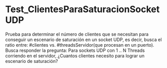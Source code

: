 # Test_ClientesParaSaturacionSocketUDP
Prueba para determinar el número de clientes que se necesitan para conseguir un escenario de saturación en un socket UDP, es decir, busca el ratio entre: #clientes vs. #threadsServidor(que procesan en un puerto). Busca responder la pregunta: Para sockets UDP con 1 .. N Threads corriendo en el servidor, ¿Cuantos clientes necesito para lograr un escenario de saturación?
